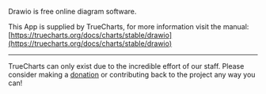 Drawio is free online diagram software.

This App is supplied by TrueCharts, for more information visit the manual: [https://truecharts.org/docs/charts/stable/drawio](https://truecharts.org/docs/charts/stable/drawio)

---

TrueCharts can only exist due to the incredible effort of our staff.
Please consider making a [donation](https://truecharts.org/docs/about/sponsor) or contributing back to the project any way you can!
